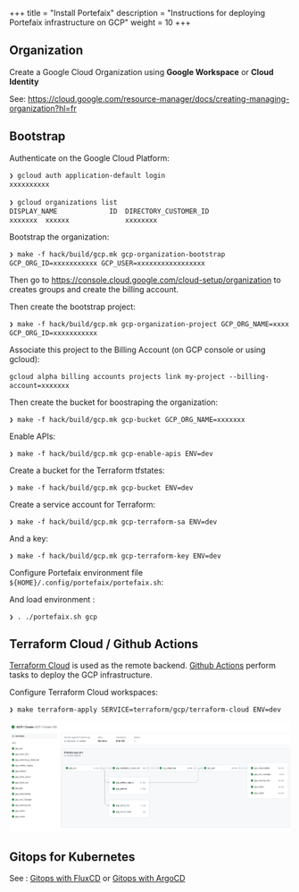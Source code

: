 +++
title = "Install Portefaix"
description = "Instructions for deploying Portefaix infrastructure on GCP"
weight = 10
+++

<a id="gcloud"/></a>

## Organization

Create a Google Cloud Organization using **Google Workspace** or **Cloud Identity**

See: https://cloud.google.com/resource-manager/docs/creating-managing-organization?hl=fr

## Bootstrap

Authenticate on the Google Cloud Platform:

```shell
❯ gcloud auth application-default login
xxxxxxxxxx

❯ gcloud organizations list
DISPLAY_NAME             ID  DIRECTORY_CUSTOMER_ID
xxxxxxx  xxxxxx              xxxxxxxx
```

Bootstrap the organization:

```shell
❯ make -f hack/build/gcp.mk gcp-organization-bootstrap GCP_ORG_ID=xxxxxxxxxxx GCP_USER=xxxxxxxxxxxxxxxxx
```

Then go to https://console.cloud.google.com/cloud-setup/organization to creates groups and create the billing account.

Then create the bootstrap project:

```shell
❯ make -f hack/build/gcp.mk gcp-organization-project GCP_ORG_NAME=xxxx GCP_ORG_ID=xxxxxxxxxxx
```

Associate this project to the Billing Account (on GCP console or using gcloud):

```shell
gcloud alpha billing accounts projects link my-project --billing-account=xxxxxxx
```

Then create the bucket for boostraping the organization:

```shell
❯ make -f hack/build/gcp.mk gcp-bucket GCP_ORG_NAME=xxxxxxx
```
















Enable APIs:

```shell
❯ make -f hack/build/gcp.mk gcp-enable-apis ENV=dev
```

Create a bucket for the Terraform tfstates:

```shell
❯ make -f hack/build/gcp.mk gcp-bucket ENV=dev
```

Create a service account for Terraform:

```shell
❯ make -f hack/build/gcp.mk gcp-terraform-sa ENV=dev
```

And a key:

```shell
❯ make -f hack/build/gcp.mk gcp-terraform-key ENV=dev
```

Configure Portefaix environment file `${HOME}/.config/portefaix/portefaix.sh`:

And load environment :

```shell
❯ . ./portefaix.sh gcp
```

<a id="gcp-terraform-cloud"></a>

## Terraform Cloud / Github Actions

[Terraform Cloud](https://terraform.cloud) is used as the remote backend. [Github Actions](https://github.com/features/actions) perform tasks to deploy the GCP infrastructure.

Configure Terraform Cloud workspaces:

```shell
❯ make terraform-apply SERVICE=terraform/gcp/terraform-cloud ENV=dev
```

<img src="/docs/images/portefaix-gcp-deploy.png" alt="Portefaix GCP deployment" class="mt-3 mb-3 rounded">

<a id="gcp-gitops"></a>

## Gitops for Kubernetes

See : [Gitops with FluxCD](/docs/development/gitops-fluxcd) or [Gitops with ArgoCD](/docs/development/gitops-argocd/)